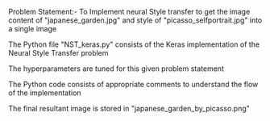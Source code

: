 Problem Statement:- To Implement neural Style transfer to get the image content of "japanese_garden.jpg" and style of "picasso_selfportrait.jpg" into a single image 

The Python file "NST_keras.py" consists of the Keras implementation of the Neural Style Transfer problem

The hyperparameters are tuned for this given problem statement

The Python code consists of appropriate comments to understand the flow of the implementation

The final resultant image is stored in "japanese_garden_by_picasso.png"
